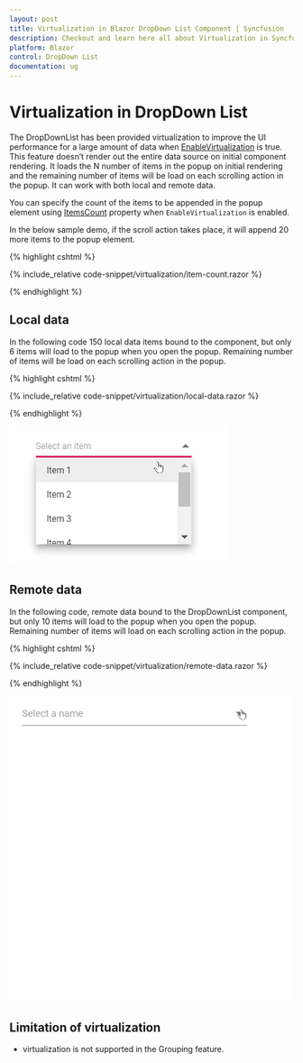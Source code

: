 ```yaml
---
layout: post
title: Virtualization in Blazor DropDown List Component | Syncfusion
description: Checkout and learn here all about Virtualization in Syncfusion Blazor DropDown List component and much more.
platform: Blazor
control: DropDown List
documentation: ug
---
```


# Virtualization in DropDown List

The DropDownList has been provided virtualization to improve the UI performance for a large amount of data when [EnableVirtualization](https://help.syncfusion.com/cr/blazor/Syncfusion.Blazor.DropDowns.SfDropDownList-2.html#Syncfusion_Blazor_DropDowns_SfDropDownList_2_EnableVirtualization) is true. 
This feature doesn’t render out the entire data source on initial component rendering. It loads the N number of items in the popup on initial rendering and the remaining number of items will be load on each scrolling action in the popup. It can work with both local and remote data.

You can specify the count of the items to be appended in the popup element using [ItemsCount](https://help.syncfusion.com/cr/blazor/Syncfusion.Blazor.DropDowns.SfDropDownList-2.html#Syncfusion_Blazor_DropDowns_SfDropDownList_2_ItemsCount) property when `EnableVirtualization` is enabled. 

In the below sample demo, if the scroll action takes place, it will append 20 more items to the popup element.

{% highlight cshtml %}

{% include_relative code-snippet/virtualization/item-count.razor %}

{% endhighlight %}

## Local data

In the following code 150 local data items bound to the component, but only 6 items will load to the popup when you open the popup. Remaining number of items will be load on each scrolling action in the popup.

{% highlight cshtml %}

{% include_relative code-snippet/virtualization/local-data.razor %}

{% endhighlight %}

![Blazor DropDownList with virtualization of local data](./images/virtualization/blazor_dropdownlist_virtualization-local-data.gif)

## Remote data 

In the following code, remote data bound to the DropDownList component, but only 10 items will load to the popup when you open the popup. Remaining number of items will load on each scrolling action in the popup.

{% highlight cshtml %}

{% include_relative code-snippet/virtualization/remote-data.razor %}

{% endhighlight %}

![Blazor DropDownList with virtualization of remote data](./images/virtualization/blazor_dropdown_virtualization-remote-data.gif)

## Limitation of virtualization

* virtualization is not supported in the Grouping feature.